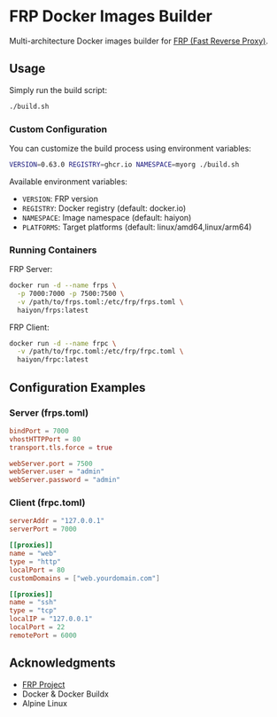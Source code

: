 # FRP Docker Images Builder

Multi-architecture Docker images builder for [FRP (Fast Reverse Proxy)](https://github.com/fatedier/frp).

## Usage

Simply run the build script:

```bash
./build.sh
```

### Custom Configuration

You can customize the build process using environment variables:

```bash
VERSION=0.63.0 REGISTRY=ghcr.io NAMESPACE=myorg ./build.sh
```

Available environment variables:

- `VERSION`: FRP version
- `REGISTRY`: Docker registry (default: docker.io)
- `NAMESPACE`: Image namespace (default: haiyon)
- `PLATFORMS`: Target platforms (default: linux/amd64,linux/arm64)

### Running Containers

FRP Server:

```bash
docker run -d --name frps \
  -p 7000:7000 -p 7500:7500 \
  -v /path/to/frps.toml:/etc/frp/frps.toml \
  haiyon/frps:latest
```

FRP Client:

```bash
docker run -d --name frpc \
  -v /path/to/frpc.toml:/etc/frp/frpc.toml \
  haiyon/frpc:latest
```

## Configuration Examples

### Server (frps.toml)

```toml
bindPort = 7000
vhostHTTPPort = 80
transport.tls.force = true

webServer.port = 7500
webServer.user = "admin"
webServer.password = "admin"
```

### Client (frpc.toml)

```toml
serverAddr = "127.0.0.1"
serverPort = 7000

[[proxies]]
name = "web"
type = "http"
localPort = 80
customDomains = ["web.yourdomain.com"]

[[proxies]]
name = "ssh"
type = "tcp"
localIP = "127.0.0.1"
localPort = 22
remotePort = 6000
```

## Acknowledgments

- [FRP Project](https://github.com/fatedier/frp)
- Docker & Docker Buildx
- Alpine Linux
